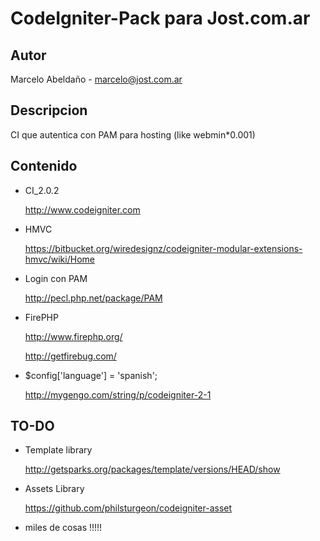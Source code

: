 CodeIgniter-Pack para Jost.com.ar
==================

Autor
------

Marcelo Abeldaño - <marcelo@jost.com.ar>

Descripcion
-----------

CI que autentica con PAM para hosting (like webmin*0.001)


Contenido
--------
* CI_2.0.2

	http://www.codeigniter.com
	
* HMVC 

	https://bitbucket.org/wiredesignz/codeigniter-modular-extensions-hmvc/wiki/Home

* Login con PAM

	http://pecl.php.net/package/PAM


* FirePHP

	http://www.firephp.org/

	http://getfirebug.com/


* $config['language']	= 'spanish'; 
	
	http://mygengo.com/string/p/codeigniter-2-1



TO-DO
---------------------------



* Template library 


	http://getsparks.org/packages/template/versions/HEAD/show

* Assets Library

	https://github.com/philsturgeon/codeigniter-asset	



* miles de cosas !!!!!

